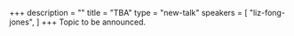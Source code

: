 +++
description = ""
title = "TBA"
type = "new-talk"
speakers = [
        "liz-fong-jones",
]
+++
Topic to be announced.